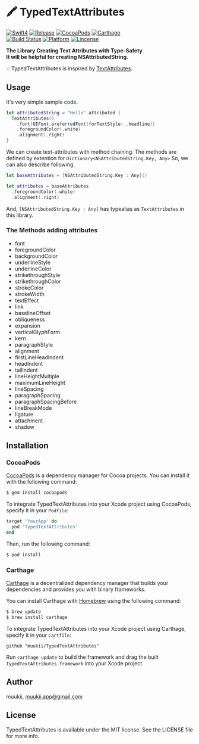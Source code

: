 # 🖍 TypedTextAttributes

<a href="https://developer.apple.com/swift"><img alt="Swift4" src="https://img.shields.io/badge/language-Swift4-orange.svg"/></a>
<a href="https://github.com/muukii/TypedTextAttributes/releases/latest"><img alt="Release" src="https://img.shields.io/github/release/muukii/TypedTextAttributes.svg"/></a>
<a href="https://cocoapods.org/pods/TypedTextAttributes"><img alt="CocoaPods" src="https://img.shields.io/cocoapods/v/TypedTextAttributes.svg"/></a>
<a href="https://github.com/Carthage/Carthage"><img alt="Carthage" src="https://img.shields.io/badge/Carthage-compatible-yellow.svg"/></a>
</br>
<a href="https://travis-ci.org/muukii/TypedTextAttributes"><img alt="Build Status" src="https://travis-ci.org/muukii/TypedTextAttributes.svg?branch=master"/></a>
<a href="https://developer.apple.com/"><img alt="Platform" src="https://img.shields.io/badge/platform-iOS%20%7C%20OSX%20%7C%20tvOS%20%7C%20watchOS-green.svg"/></a>
<a href="https://github.com/muukii/TypedTextAttributes/blob/master/LICENSE"><img alt="Lincense" src="http://img.shields.io/badge/license-MIT-000000.svg"/></a>

**The Library Creating Text Attributes with Type-Safety**<br>
**It will be helpful for creating NSAttributedString.**

💡 TypedTextAttributes is inspired by [TextAttributes](https://github.com/delba/TextAttributes).

## Usage

It's very simple sample code.

```swift
let attributedString = "Hello".attributed {
  TextAttributes()
    .font(UIFont.preferredFont(forTextStyle: .headline))
    .foregroundColor(.white)
    .alignment(.right)
}
```

We can create text-attributes with method chaining.
The methods are defined by extention for `Dictionary<NSAttributedString.Key, Any>`
So, we can also describe following.

```swift
let baseAttributes = [NSAttributedString.Key : Any]()

let attributes = baseAttributes
  .foregroundColor(.white)
  .alignment(.right)
```

And, `[NSAttributedString.Key : Any]` has typealias as `TextAttributes` in this library.

### The Methods adding attributes

- font
- foregroundColor
- backgroundColor
- underlineStyle
- underlineColor
- strikethroughStyle
- strikethroughColor
- strokeColor
- strokeWidth
- textEffect
- link
- baselineOffset
- obliqueness
- expansion
- verticalGlyphForm
- kern
- paragraphStyle
- alignment
- firstLineHeadIndent
- headIndent
- tailIndent
- lineHeightMultiple
- maximumLineHeight
- lineSpacing
- paragraphSpacing
- paragraphSpacingBefore
- lineBreakMode
- ligature
- attachment
- shadow


## Installation
### CocoaPods

[CocoaPods](http://cocoapods.org) is a dependency manager for Cocoa projects. You can install it with the following command:

```bash
$ gem install cocoapods
```

To integrate TypedTextAttributes into your Xcode project using CocoaPods, specify it in your `Podfile`:

```ruby
target 'YourApp' do
  pod 'TypedTextAttributes'
end
```

Then, run the following command:

```bash
$ pod install
```

### Carthage

[Carthage](https://github.com/Carthage/Carthage) is a decentralized dependency manager that builds your dependencies and provides you with binary frameworks.

You can install Carthage with [Homebrew](http://brew.sh/) using the following command:

```bash
$ brew update
$ brew install carthage
```

To integrate TypedTextAttributes into your Xcode project using Carthage, specify it in your `Cartfile`:

```ogdl
github "muukii/TypedTextAttributes"
```

Run `carthage update` to build the framework and drag the built `TypedTextAttributes.framework` into your Xcode project.


## Author

muukii, muukii.app@gmail.com

## License

TypedTextAttributes is available under the MIT license. See the LICENSE file for more info.
